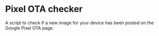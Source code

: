 # Pixel OTA checker

A script to check if a new image for your device has been posted on the Google Pixel OTA page.
